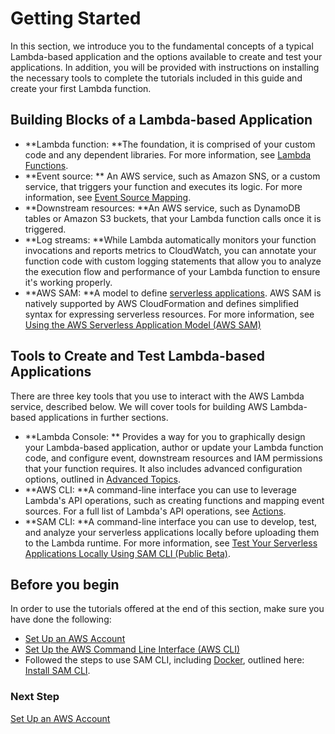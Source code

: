 # Getting Started<a name="getting-started"></a>

In this section, we introduce you to the fundamental concepts of a typical Lambda\-based application and the options available to create and test your applications\. In addition, you will be provided with instructions on installing the necessary tools to complete the tutorials included in this guide and create your first Lambda function\. 

## Building Blocks of a Lambda\-based Application<a name="lambda-application-fundamentals"></a>
+ **Lambda function: **The foundation, it is comprised of your custom code and any dependent libraries\. For more information, see [Lambda Functions](lambda-introduction-function.md)\.
+ **Event source: ** An AWS service, such as Amazon SNS, or a custom service, that triggers your function and executes its logic\. For more information, see [Event Source Mapping](invocation-options.md#intro-invocation-modes)\.
+ **Downstream resources: **An AWS service, such as DynamoDB tables or Amazon S3 buckets, that your Lambda function calls once it is triggered\. 
+ **Log streams: **While Lambda automatically monitors your function invocations and reports metrics to CloudWatch, you can annotate your function code with custom logging statements that allow you to analyze the execution flow and performance of your Lambda function to ensure it's working properly\.
+ **AWS SAM: **A model to define [serverless applications](https://aws.amazon.com/serverless)\. AWS SAM is natively supported by AWS CloudFormation and defines simplified syntax for expressing serverless resources\. For more information, see [Using the AWS Serverless Application Model \(AWS SAM\)](serverless_app.md)

## Tools to Create and Test Lambda\-based Applications<a name="lambda-application-tools"></a>

There are three key tools that you use to interact with the AWS Lambda service, described below\. We will cover tools for building AWS Lambda\-based applications in further sections\.
+ **Lambda Console: ** Provides a way for you to graphically design your Lambda\-based application, author or update your Lambda function code, and configure event, downstream resources and IAM permissions that your function requires\. It also includes advanced configuration options, outlined in [Advanced Topics](advanced.md)\.
+ **AWS CLI: **A command\-line interface you can use to leverage Lambda's API operations, such as creating functions and mapping event sources\. For a full list of Lambda's API operations, see [Actions](API_Operations.md)\.
+ **SAM CLI: **A command\-line interface you can use to develop, test, and analyze your serverless applications locally before uploading them to the Lambda runtime\. For more information, see [Test Your Serverless Applications Locally Using SAM CLI \(Public Beta\)](test-sam-cli.md)\.

## Before you begin<a name="lambda-application-fundamentals-before-you-begin"></a>

In order to use the tutorials offered at the end of this section, make sure you have done the following:
+ [Set Up an AWS Account](setup.md) 
+ [Set Up the AWS Command Line Interface \(AWS CLI\)](setup-awscli.md)
+ Followed the steps to use SAM CLI, including [Docker](https://www.docker.com), outlined here: [Install SAM CLI](sam-cli-requirements.md)\. 

### Next Step<a name="setting-up-next-step-account"></a>

 [Set Up an AWS Account](setup.md) 